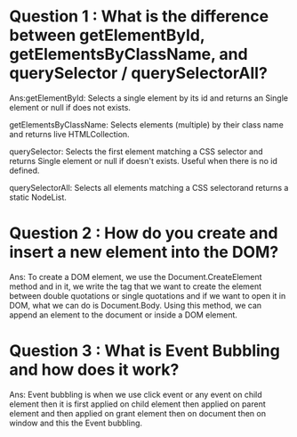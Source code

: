 # Question 1 : What is the difference between getElementById, getElementsByClassName, and querySelector / querySelectorAll?

Ans:getElementById: Selects a single element by its id and returns an Single element or null if does not exists.

getElementsByClassName: Selects elements (multiple) by their class name and returns live HTMLCollection.

querySelector: Selects the first element matching a CSS selector and returns Single element or null if doesn't exists. Useful when there is no id defined.

querySelectorAll: Selects all elements matching a CSS selectorand returns a static NodeList.

# Question 2 : How do you create and insert a new element into the DOM?
Ans: To create a DOM element, we use the Document.CreateElement method and in it, we write the tag that we want to create the element between double quotations or single quotations and if we want to open it in DOM, what we can do is Document.Body. Using this method, we can append an element to the document or inside a DOM element.

# Question 3 : What is Event Bubbling and how does it work?
Ans: Event bubbling is when we use click event or any event on child element then it is first applied on child element then applied on parent element and then applied on grant element then on document then on window and this the Event bubbling.